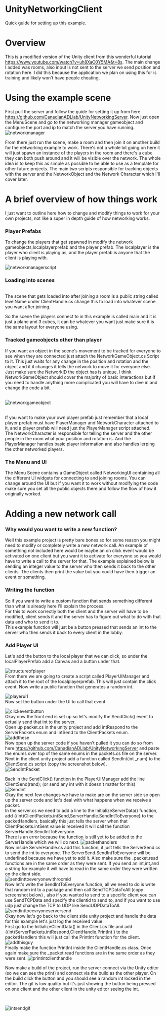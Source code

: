 # UnityNetworkingClient 
Quick guide for setting up this example.

<h1>Overview</h1>

This is a modified version of the Unity client from this wonderful tutorial https://www.youtube.com/watch?v=uh8XaC0Y5MA&t=8s. The main change I added was rooms, 
also input is not sent to the server we send position and rotation here. I did this because the application we plan on using this for is training and likely won't have people cheating.

<h1>Using the example scene</h1>

First pull the server and follow the guide for setting it up from here https://github.com/CanadianADLlab/UnityNetworkingServer. Now just open the MenuScene and go to the networking manager
gameobject and configure the port and ip to match the server you have running.
<br>
![networkmanager](https://user-images.githubusercontent.com/39784801/115231529-ad460680-a0e3-11eb-8581-737d4d444b45.png)

From there just run the scene, make a room and then join it on another build for the networking example to work. There's not a whole lot going on here it will just spawn an instance of the 
players in the room and there's a cube they can both push around and it will be visible over the network. The whole idea is to keep this as simple as possible to be able to 
use as a template for other future projects. The main two scripts responsible for tracking objects with the server and the NetworkObject and the Network Character which I'll cover later.


<h1>A brief overview of how things work</h1>

I just want to outline here how to change and modify things to work for your own projects, not like a super in depth guide of how networking works.<br>
<h3>Player Prefabs</h3>
To change the players that get spawned in modify the network gameobjects,localplayerprefab and the player prefab. The localplayer is the player who client is playing as, and the 
player prefab is anyone that the client is playing with. <br>

![networkmanagerscript](https://user-images.githubusercontent.com/39784801/115233035-68bb6a80-a0e5-11eb-8756-a0b55c3ccc6f.png)

<h3>Loading into scenes</h3>
<br>
The scene that gets loaded into after joining a room is a public string called levelName under ClientHandle.cs change this to load into whatever scene you want after joining.
<br>

So the scene the players connect to in this example is called main and it is just a plane and 3 cubes, it can be whatever you want just make sure it is the same layout for everyone using.
<br>

<h3>Tracked gameobjects other than player</h3>
If you want an object in the scene's movement to be tracked for everyone to see when they are connected just attach the NetworkGameObject.cs Script to it. This just waits for any change in the position and rotation and the object
and if it changes it tells the network to move it for everyone else. Just make sure the NetworkID the object has is unique. I think NetworkGameObject should cover the majority of basic interactions but if you need to handle anything more complicated
you will have to dive in and change the code a bit.
<br><br>

![networkgameobject](https://user-images.githubusercontent.com/39784801/115235427-29dae400-a0e8-11eb-9858-314748ba0fbb.png)

<br>
If you want to make your own player prefab just remember that a local player prefab must have PlayerManager and NetworkCharacter attached to it,
and a player prefab will need just the PlayerManager script attached. 
<br>
The NetworkCharacter is responsible for telling the server and the other people in the room what your position and rotation is. And the PlayerManager handles basic
player information and also handles lerping the other networked players.



<h3>The Menu and UI</h3>

The Menu Scene contains a GameObject called NetworkingUI containing all the different UI widgets for connecting to and joining rooms. You can change around the UI but if you want it to work without modifying the code make sure you set all the public objects there and follow the flow of how it originally worked. 


<h1>Adding a new network call</h1>
<h3>Why would you want to write a new function?</h3>
Well this example project is pretty bare bones so for some reason you might need to modify or completely write a new network call. An example of something not included here
would be maybe an on click event would be activated on one client but you want it to activate for everyone so you would have to write a call to the server for that.
The example explained below is sending an integer value to the server who then sends it back to the other clients. The clients then print the value but you could have 
then trigger an event or something.
<br>
<h3>Writing the function</h3>
So if you want to write a custom function that sends something different than what is already here I'll explain the process.<br>
For this to work correctly both the client and the server will have to be modified, client sends it and the server has to figure out what to do with that data and who to send it to.
<br>
This example function will just be a button pressed that sends an int to the server who then sends it back to every client in the lobby.
<h3>Add Player UI</h3>
Let's add the button to the local player that we can click, so under the localPlayerPrefab add a Canvas and a button under that. 
<br>

![structureofplayer](https://user-images.githubusercontent.com/39784801/115254580-7aa80800-a0fb-11eb-9a58-1f7b2696bb2e.png)
<br>
From there we are going to create a script called PlayerUIManager and attach it to the root of the localplayerprefab. This will just contain the click event.
Now write a public function that generates a random int.
<br>

![playerui1](https://user-images.githubusercontent.com/39784801/115254767-aa571000-a0fb-11eb-9a9a-967922150904.png)
<br>
Now set the button under the UI to call that event
<br>

![clickeventbutton](https://user-images.githubusercontent.com/39784801/115254971-da061800-a0fb-11eb-9864-507a9ea3524d.png)
<br>
Okay now the front end is set up so let's modify the SendClick() event to actually send that int to the server.
<br>
Open up packet.cs in the unity project and add intRespond to the ServerPackets enum and intSend to the ClientPackets enum.
<br>
![addthese](https://user-images.githubusercontent.com/39784801/115255537-5d276e00-a0fc-11eb-8313-d06a8bbb20b2.png)
<br>
Now open up the server code if you haven't pulled it you can do so from here https://github.com/CanadianADLlab/UnityNetworkingServer and paste the enums over top of the same 
enums in the packets.cs file on the server.
Next in the client unity project add a function called SendInt(int _num) to the ClientSend.cs script (copy the screenshot below).
<br>
![SendIntPacket](https://user-images.githubusercontent.com/39784801/115270412-47b94080-a10a-11eb-8ba6-5db425c32f13.png)
<br>

Back in the SendClick() function in the PlayerUIManager add the line ClientSend(rand); (or send any int with it doesn't matter for this)
<br>
![Sendint](https://user-images.githubusercontent.com/39784801/115268550-61598880-a108-11eb-8ca6-8f9d649de943.png)
<br>
Okay the next few changes we have to make are on the server side so open up the server code and let's deal with what happens when we receive a packet.
<br>
In the server.cs we need to add a line to the InitializeServerData() function, add  {(int)ClientPackets.intSend,ServerHandle.SendIntToEveryone} to the packetHandlers,
basically this just tells the server when that ClientPackets.intSent value is received it will call the function ServerHandle.SendIntToEveryone.
<br>
There is an error because the function is still yet to be added to the ServerHandle which we will do next.
![packethandlers](https://user-images.githubusercontent.com/39784801/115269233-1b50f480-a109-11eb-98a6-1a0b2647697f.png)
<br>
Now inside ServerHandle.cs add this function, it just tells the ServerSend.cs to send the int to everyone. The ServerSend.SendIntToEveryone will be underlined because we 
have yet to add it. Also make sure the _packet.read functions are in the same order as they were sent. If you send an int,int,and a string for example it will have to read in the same order they were written on the client side.
<br>
![sendinttoeveryonewithroomid](https://user-images.githubusercontent.com/39784801/115270537-6586a580-a10a-11eb-972b-f20c34a31e71.png)
<br>
Now let's write the SendIntToEveryone function, all we need to do is write that random int to a package and then call SendTCPDataToAll (copy screenshot below)
, also if you wanted to send to a specific client you can use SendTCPData and specify the  clientid to send to, and if you want to use udp just change the TCP to UDP like SendUDPDataToAll.
<br>
![sendinttoeevryoneserversend](https://user-images.githubusercontent.com/39784801/115271089-f65d8100-a10a-11eb-8d59-640f86880dac.png)
<br>
Okay now let's go back to the client side unity project and handle the data for this example let's just log the received value.
<br>
First go to the InitializeClientData() in the Client.cs file and add   {(int)ServerPackets.intRespond,ClientHandle.PrintInt } to the packetHandlers this will just call
the PrintInt function for the client.
<br>
![addthisguy](https://user-images.githubusercontent.com/39784801/115271775-b0ed8380-a10b-11eb-883d-7fe9cf5f3442.png)
<br>
Finally make the function PrintInt inside the ClientHandle.cs class. Once again make sure the _packet.read functions are in the same order as they were sent.
![printintclienthandle](https://user-images.githubusercontent.com/39784801/115273751-f0b56a80-a10d-11eb-9744-7ec08f32b1c7.png)

Now make a build of the project, run the server connect via the Unity editor (so we can see the print) and connect via the build as the other player.
On the build click the button and you should see a random int locked in the editor.
The gif is low quality but it's just showing the button being pressed on one client and the other client in the unity editor seeing the int.

<br>

![intsendgif](https://user-images.githubusercontent.com/39784801/115282502-48f16a00-a118-11eb-8619-5afc9515f207.gif)

<br>
















